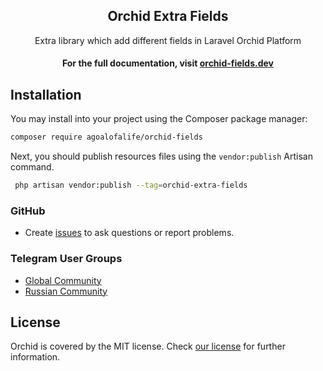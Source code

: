 
<h2 align="center" href="https://orchid.software/">Orchid Extra Fields</h2>
<p align="center">Extra library which add different fields in Laravel Orchid Platform</p>
<h4 align="center">For the full documentation, visit <a href="https://orchid-fields.dev/">orchid-fields.dev</a></h4>


## Installation

You may install into your project using the Composer package manager:

```bash
composer require agoalofalife/orchid-fields
```

Next, you should publish resources files using the `vendor:publish` Artisan command. 

```bash
 php artisan vendor:publish --tag=orchid-extra-fields
```
### GitHub

* Create [issues](https://github.com/agoalofalife/orchid-fields/issues) to ask questions or report problems.


### Telegram User Groups

* [Global Community](https://t.me/orchid_community)
* [Russian Community](https://t.me/orchid_russian_community)


## License

Orchid is covered by the MIT license. Check [our license](LICENSE) for further information.


